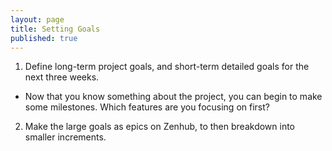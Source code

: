 ```yaml
---
layout: page
title: Setting Goals
published: true
---
```


1. Define long-term project goals, and short-term detailed goals for the next three weeks.
  * Now that you know something about the project, you can begin to make some milestones. Which features are you focusing on first?
2. Make the large goals as epics on Zenhub, to then breakdown into smaller increments.
